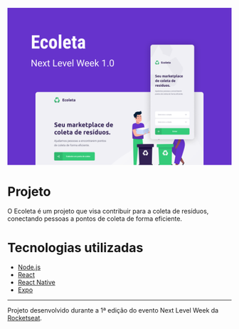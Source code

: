![capa do projeto](.github/Capa.png "Ecoleta (Booster)")

# Projeto

O Ecoleta é um projeto que visa contribuir para a coleta de resíduos,
conectando pessoas a pontos de coleta de forma eficiente.

# Tecnologias utilizadas

- [Node.js](https://nodejs.org/en/)
- [React](https://reactjs.org)
- [React Native](https://facebook.github.io/react-native/)
- [Expo](https://expo.io/)

---

Projeto desenvolvido durante a 1ª edição do evento Next Level Week da [Rocketseat](https://rocketseat.com.br/).
